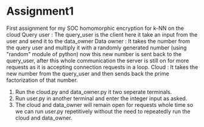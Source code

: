 # Assignment1
First assignment for my SOC homomorphic encryption for k-NN on the cloud 
Query user :
The query_user is the client here it take an input from the user and send it to the data_owner 
Data owner :
It takes the number from the query user and multiply it with a randomly generated number (using "random" module of python) now this new number is sent back to the query_user, after this whole communication the server is still on for more requests as it is accepting connection requests in a loop.
Cloud :
It takes the new number from the query_user and then sends back the prime factorization of that number.

1. Run the cloud.py and data_owner.py it two seperate terminals. 
2. Run user.py in another terminal and enter the integer input as asked.
3. The cloud and data_owner will remain open for requests whole time so we can run user.py repetitively without the need to repeatedly run the cloud and data_owner.